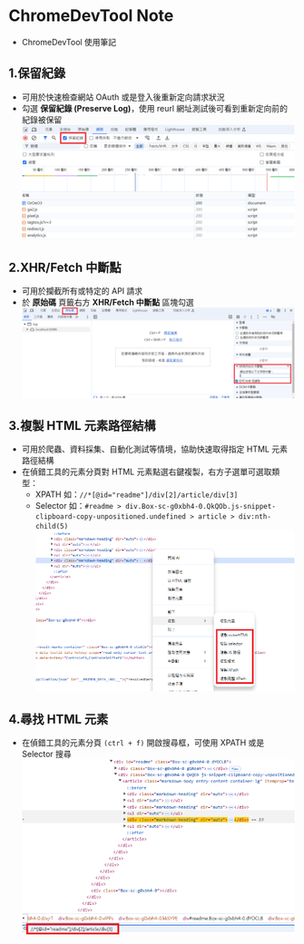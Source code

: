 # ChromeDevTool Note

- ChromeDevTool 使用筆記

## 1.保留紀錄

- 可用於快速檢查網站 OAuth 或是登入後重新定向請求狀況
- 勾選 **保留紀錄 (Preserve Log)**，使用 reurl 網址測試後可看到重新定向前的紀錄被保留
![](01.png)

## 2.XHR/Fetch 中斷點
- 可用於攔截所有或特定的 API 請求
- 於 **原始碼** 頁籤右方 **XHR/Fetch 中斷點** 區塊勾選
![](02.png)

## 3.複製 HTML 元素路徑結構
- 可用於爬蟲、資料採集、自動化測試等情境，協助快速取得指定 HTML 元素路徑結構
- 在偵錯工具的元素分頁對 HTML 元素點選右鍵複製，右方子選單可選取類型：
  - XPATH 如：`//*[@id="readme"]/div[2]/article/div[3]`
  - Selector 如：`#readme > div.Box-sc-g0xbh4-0.QkQOb.js-snippet-clipboard-copy-unpositioned.undefined > article > div:nth-child(5)`  
![](03.png)

## 4.尋找 HTML 元素
- 在偵錯工具的元素分頁 `(ctrl + f)` 開啟搜尋框，可使用 XPATH 或是 Selector 搜尋
![](04.png)